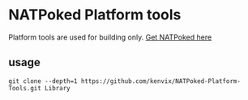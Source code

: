 # NATPoked Platform tools

Platform tools are used for building only. [Get NATPoked here](https://github.com/kenvix/NATPoked)

## usage

```shell
git clone --depth=1 https://github.com/kenvix/NATPoked-Platform-Tools.git Library
```
